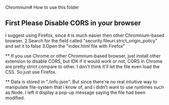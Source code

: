 Chromnium# How to use this folder
## First Please Disable CORS in your browser
I suggest using Firefox, since it is much easier then other Chromnium-based browser.
2.Search for the field called "security.fileuri.strict_origin_policy" and set it to false
3.Open the "index.html file with Firefox"

** If you use Chrome or other Chromnium-based browser, just install other extension to disable CORS, but IDK if it would work or not, CORS in Chrome are pretty strict compare to other. I don't think it'll let the file even load the CSS. So just use Firefox.

** Data is stored in "./info.json". But since there're no real intuitive way to manipulate file-system that i know of, and i didn't want to use runtimes such as Node. I left it display a pop-up message saying the file had been modified. 

